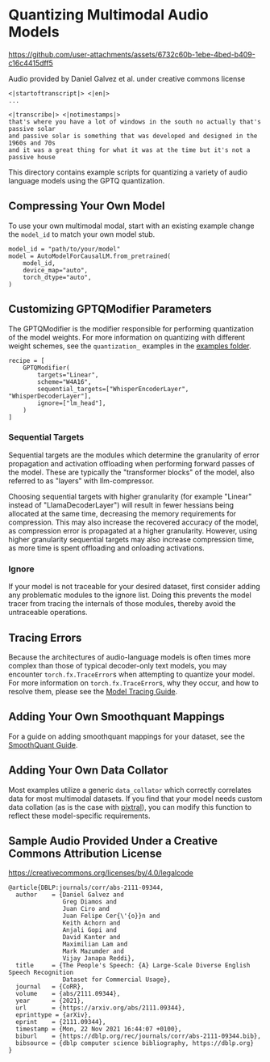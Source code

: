 # Quantizing Multimodal Audio Models #

https://github.com/user-attachments/assets/6732c60b-1ebe-4bed-b409-c16c4415dff5

Audio provided by Daniel Galvez et al. under creative commons license

``` 
<|startoftranscript|> <|en|>
...

<|transcribe|> <|notimestamps|>
that's where you have a lot of windows in the south no actually that's passive solar
and passive solar is something that was developed and designed in the 1960s and 70s
and it was a great thing for what it was at the time but it's not a passive house
```
</em>

This directory contains example scripts for quantizing a variety of audio language models using the GPTQ quantization.

## Compressing Your Own Model ##
To use your own multimodal modal, start with an existing example change the `model_id` to match your own model stub.
```python3
model_id = "path/to/your/model"
model = AutoModelForCausalLM.from_pretrained(
    model_id,
    device_map="auto",
    torch_dtype="auto",
)
```

## Customizing GPTQModifier Parameters ##
The GPTQModifier is the modifier responsible for performing quantization of the model weights. For more information on quantizing with different weight schemes, see the `quantization_` examples in the [examples folder](/examples/).

```python3
recipe = [
    GPTQModifier(
        targets="Linear",
        scheme="W4A16",
        sequential_targets=["WhisperEncoderLayer", "WhisperDecoderLayer"],
        ignore=["lm_head"],
    )
]
```

### Sequential Targets ###
Sequential targets are the modules which determine the granularity of error propagation and activation offloading when performing forward passes of the model. These are typically the "transformer blocks" of the model, also referred to as "layers" with llm-compressor.

Choosing sequential targets with higher granularity (for example "Linear" instead of "LlamaDecoderLayer") will result in fewer hessians being allocated at the same time, decreasing the memory requirements for compression. This may also increase the recovered accuracy of the model, as compression error is propagated at a higher granularity. However, using higher granularity sequential targets may also increase compression time, as more time is spent offloading and onloading activations.

### Ignore ###
If your model is not traceable for your desired dataset, first consider adding any problematic modules to the ignore list. Doing this prevents the model tracer from tracing the internals of those modules, thereby avoid the untraceable operations.

## Tracing Errors ##
Because the architectures of audio-language models is often times more complex than those of typical decoder-only text models, you may encounter `torch.fx.TraceError`s when attempting to quantize your model. For more information on `torch.fx.TraceError`s, why they occur, and how to resolve them, please see the [Model Tracing Guide](/src/llmcompressor/transformers/tracing/GUIDE.md).

## Adding Your Own Smoothquant Mappings ##
For a guide on adding smoothquant mappings for your dataset, see the [SmoothQuant Guide](/src/llmcompressor/modifiers/smoothquant/README.md).

## Adding Your Own Data Collator ##
Most examples utilize a generic `data_collator` which correctly correlates data for most multimodal datasets. If you find that your model needs custom data collation (as is the case with [pixtral](/examples/multimodal_vision/pixtral_example.py)), you can modify this function to reflect these model-specific requirements.

## Sample Audio Provided Under a Creative Commons Attribution License ##
https://creativecommons.org/licenses/by/4.0/legalcode
```
@article{DBLP:journals/corr/abs-2111-09344,
  author    = {Daniel Galvez and
               Greg Diamos and
               Juan Ciro and
               Juan Felipe Cer{\'{o}}n and
               Keith Achorn and
               Anjali Gopi and
               David Kanter and
               Maximilian Lam and
               Mark Mazumder and
               Vijay Janapa Reddi},
  title     = {The People's Speech: {A} Large-Scale Diverse English Speech Recognition
               Dataset for Commercial Usage},
  journal   = {CoRR},
  volume    = {abs/2111.09344},
  year      = {2021},
  url       = {https://arxiv.org/abs/2111.09344},
  eprinttype = {arXiv},
  eprint    = {2111.09344},
  timestamp = {Mon, 22 Nov 2021 16:44:07 +0100},
  biburl    = {https://dblp.org/rec/journals/corr/abs-2111-09344.bib},
  bibsource = {dblp computer science bibliography, https://dblp.org}
}
```